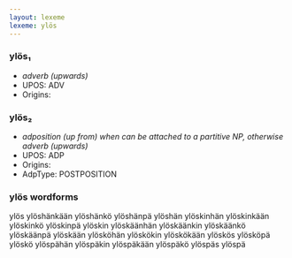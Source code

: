 ```yaml
---
layout: lexeme
lexeme: ylös
---
```


###  ylös₁

* _adverb (upwards)_
* UPOS:  ADV
* Origins: 


###  ylös₂

* _adposition (up from) when can be attached to a partitive NP, otherwise adverb (upwards)_
* UPOS:  ADP
* Origins: 
* AdpType:  POSTPOSITION


### ylös wordforms

ylös
ylöshänkään
ylöshänkö
ylöshänpä
ylöshän
ylöskinhän
ylöskinkään
ylöskinkö
ylöskinpä
ylöskin
ylöskäänhän
ylöskäänkin
ylöskäänkö
ylöskäänpä
ylöskään
ylösköhän
ylöskökin
ylöskökään
ylöskös
ylösköpä
ylöskö
ylöspähän
ylöspäkin
ylöspäkään
ylöspäkö
ylöspäs
ylöspä

